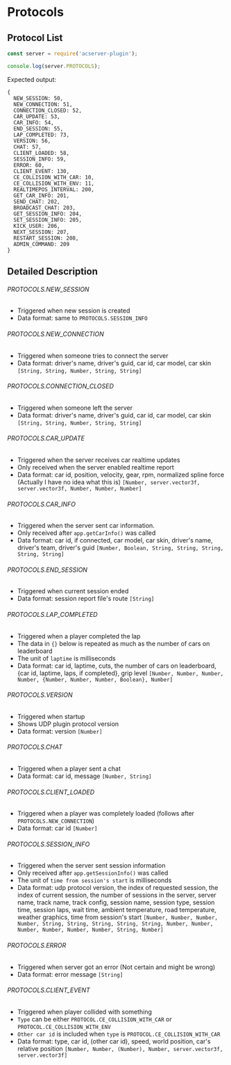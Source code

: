 Protocols
=============
Protocol List
-------------
```js
const server = require('acserver-plugin');

console.log(server.PROTOCOLS);
```
Expected output:
```
{
  NEW_SESSION: 50,      
  NEW_CONNECTION: 51,   
  CONNECTION_CLOSED: 52,
  CAR_UPDATE: 53,       
  CAR_INFO: 54,
  END_SESSION: 55,
  LAP_COMPLETED: 73,
  VERSION: 56,
  CHAT: 57,
  CLIENT_LOADED: 58,
  SESSION_INFO: 59,
  ERROR: 60,
  CLIENT_EVENT: 130,
  CE_COLLISION_WITH_CAR: 10,
  CE_COLLISION_WITH_ENV: 11,
  REALTIMEPOS_INTERVAL: 200,
  GET_CAR_INFO: 201,
  SEND_CHAT: 202,
  BROADCAST_CHAT: 203,
  GET_SESSION_INFO: 204,
  SET_SESSION_INFO: 205,
  KICK_USER: 206,
  NEXT_SESSION: 207,
  RESTART_SESSION: 208,
  ADMIN_COMMAND: 209
}
```

Detailed Description
-------------
###### PROTOCOLS.NEW_SESSION
* Triggered when new session is created
* Data format: same to `PROTOCOLS.SESSION_INFO`

###### PROTOCOLS.NEW_CONNECTION
* Triggered when someone tries to connect the server
* Data format: driver's name, driver's guid, car id, car model, car skin
  `[String, String, Number, String, String]`

###### PROTOCOLS.CONNECTION_CLOSED
* Triggered when someone left the server
* Data format: driver's name, driver's guid, car id, car model, car skin
  `[String, String, Number, String, String]`

###### PROTOCOLS.CAR_UPDATE
* Triggered when the server receives car realtime updates
* Only received when the server enabled realtime report
* Data format: car id, position, velocity, gear, rpm, normalized spline force (Actually I have no idea what this is)
  `[Number, server.vector3f, server.vector3f, Number, Number, Number]`

###### PROTOCOLS.CAR_INFO
* Triggered when the server sent car information.
* Only received after `app.getCarInfo()` was called
* Data format: car id, if connected, car model, car skin, driver's name, driver's team, driver's guid
  `[Number, Boolean, String, String, String, String, String]`

###### PROTOCOLS.END_SESSION
* Triggered when current session ended
* Data format: session report file's route
  `[String]`

###### PROTOCOLS.LAP_COMPLETED
* Triggered when a player completed the lap
* The data in `{}` below is repeated as much as the number of cars on leaderboard
* The unit of `laptime` is milliseconds
* Data format: car id, laptime, cuts, the number of cars on leaderboard, {car id, laptime, laps, if completed}, grip level
  `[Number, Number, Number, Number, {Number, Number, Number, Boolean}, Number]`

###### PROTOCOLS.VERSION
* Triggered when startup
* Shows UDP plugin protocol version
* Data format: version
  `[Number]`

###### PROTOCOLS.CHAT
* Triggered when a player sent a chat
* Data format: car id, message
  `[Number, String]`

###### PROTOCOLS.CLIENT_LOADED
* Triggered when a player was completely loaded (follows after `PROTOCOLS.NEW_CONNECTION`)
* Data format: car id
  `[Number]`

###### PROTOCOLS.SESSION_INFO
* Triggered when the server sent session information
* Only received after `app.getSessionInfo()` was called
* The unit of `time from session's start` is milliseconds
* Data format: udp protocol version, the index of requested session, the index of current session, the number of sessions in the server, server name, track name, track config, session name, session type, session time, session laps, wait time, ambient temperature, road temperature, weather graphics, time from session's start
  `[Number, Number, Number, Number, String, String, String, String, String, Number, Number, Number, Number, Number, Number, String, Number]`

###### PROTOCOLS.ERROR
* Triggered when server got an error (Not certain and might be wrong)
* Data format: error message
  `[String]`

###### PROTOCOLS.CLIENT_EVENT
* Triggered when player collided with something
* `Type` can be either `PROTOCOL.CE_COLLISION_WITH_CAR` or `PROTOCOL.CE_COLLISION_WITH_ENV`
* `Other car id` is included when `type` is `PROTOCOL.CE_COLLISION_WITH_CAR`
* Data format: type, car id, (other car id), speed, world position, car's relative position
  `[Number, Number, (Number), Number, server.vector3f, server.vector3f]`